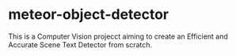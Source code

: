 # meteor-object-detector

This is a Computer Vision projecct aiming to create an Efficient and Accurate Scene Text Detector from scratch.



